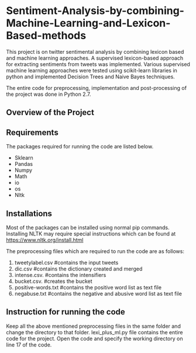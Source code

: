 # Sentiment-Analysis-by-combining-Machine-Learning-and-Lexicon-Based-methods
This project is on twitter sentimental analysis by combining lexicon based and machine learning approaches. A supervised lexicon-based approach for extracting sentiments from tweets was implemented. Various supervised machine learning approaches were tested using scikit-learn libraries in python and implemented Decision Trees and Naive Bayes techniques.

The entire code for preprocessing, implementation and post-processing of the project was done in Python 2.7.

## Overview of the Project

      



## Requirements
The packages required for running the code are listed below.
* Sklearn
* Pandas
* Numpy 
* Math
* io
* os
* Nltk 


## Installations
Most of the packages can be installed using normal pip  commands. Installing NLTK may require special instructions which can be found at https://www.nltk.org/install.html

The preprocessing files which are required to run the code are as follows:

1. tweetylabel.csv            #contains the input tweets
2. dic.csv	                  #contains the dictionary created and merged
3. intense.csv.               #contains the intensifiers
4. bucket.csv.                #creates the bucket
5. positive-words.txt         #contains the positive word list as text file
6. negabuse.txt               #contains the negative and abusive word list as text file


## Instruction for running the code

Keep all the above mentioned preprocessing files in the same folder and change the directory to that folder. lexi_plus_ml.py file contains the entire code for the project. Open the code and specify the working directory on line 17 of the code.
